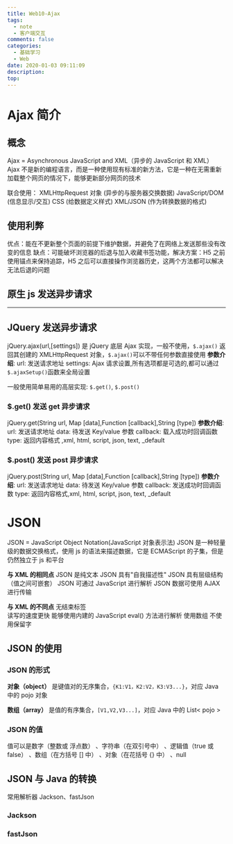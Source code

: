 ```yaml
---
title: Web10-Ajax
tags:
  - note
  - 客户端交互
comments: false
categories:
  - 基础学习
  - Web
date: 2020-01-03 09:11:09
description:
top:
---
```


# Ajax 简介
## 概念
Ajax = Asynchronous JavaScript and XML（异步的 JavaScript 和 XML）
Ajax 不是新的编程语言，而是一种使用现有标准的新方法，它是一种在无需重新加载整个网页的情况下，能够更新部分网页的技术

联合使用：
XMLHttpRequest 对象 (异步的与服务器交换数据) 
JavaScript/DOM (信息显示/交互) 
CSS (给数据定义样式) 
XML/JSON (作为转换数据的格式) 

## 使用利弊
优点：能在不更新整个页面的前提下维护数据，并避免了在网络上发送那些没有改变的信息
缺点：可能破坏浏览器的后退与加入收藏书签功能，解决方案：H5 之前使用锚点来保持追踪，H5 之后可以直接操作浏览器历史，这两个方法都可以解决无法后退的问题

## 原生 js 发送异步请求

---

## JQuery 发送异步请求
jQuery.ajax(url,[settings]) 是 jQuery 底层 Ajax 实现，一般不使用，`$.ajax()` 返回其创建的 XMLHttpRequest 对象，`$.ajax()`可以不带任何参数直接使用
**参数介绍**:
url: 发送请求地址
settings: Ajax 请求设置,所有选项都是可选的,都可以通过 `$.ajaxSetup()`函数来全局设置

一般使用简单易用的高层实现: `$.get()`, `$.post()`

###  $.get() 发送 get 异步请求
jQuery.get(String url, Map [data],Function [callback],String [type])
**参数介绍**:
url: 发送请求地址
data: 待发送 Key/value 参数
callback: 载入成功时回调函数
type: 返回内容格式 ,xml, html, script, json, text, _default

### $.post() 发送 post 异步请求
jQuery.post(String url, Map [data],Function [callback],String [type])
**参数介绍**:
url: 发送请求地址
data: 待发送 Key/value 参数
callback: 发送成功时回调函数
type: 返回内容格式,xml, html, script, json, text, _default

# JSON
JSON = JavaScript Object Notation(JavaScript 对象表示法)
JSON 是一种轻量级的数据交换格式，使用 js 的语法来描述数据，它是 ECMAScript 的子集，但是仍然独立于 js 和平台

**与 XML 的相同点**
JSON 是纯文本 
JSON 具有"自我描述性"
JSON 具有层级结构（值之间可嵌套） 
JSON 可通过 JavaScript 进行解析 
JSON 数据可使用 AJAX 进行传输 

**与 XML 的不同点**
无结束标签  
读写的速度更快 
能够使用内建的 JavaScript eval() 方法进行解析 
使用数组 
不使用保留字 

## JSON 的使用

### JSON 的形式

**对象（object）** 是键值对的无序集合，`{K1:V1，K2:V2，K3:V3...}`，对应 Java 中的 pojo 对象

**数组（array）** 是值的有序集合，`[V1,V2,V3...]`，对应 Java 中的 List< pojo >

### JSON 的值
值可以是数字（整数或 
浮点数） 、字符串（在双引号中） 、逻辑值（true 或 false） 、数组（在方括号 [] 中） 、对象（在花括号 {} 中） 、null 

## JSON 与 Java 的转换

常用解析器 Jackson、fastJson

### Jackson

### fastJson

